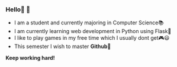 ### Hello👋	:wave:

- I am a student and currently majoring in Computer Science:books:
- I am currently learning web development in Python using Flask:snake:
- I like to play games in my free time which I usually dont get:video_game::smiley:
- This semester I wish to master **Github**:hugs:

**Keep working hard!**
